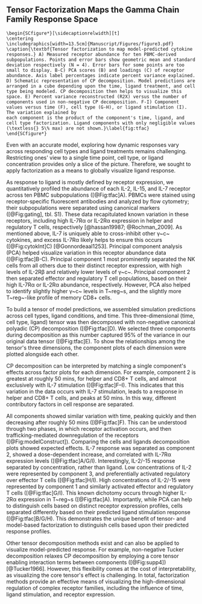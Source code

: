 ## Tensor Factorization Maps the Gamma Chain Family Response Space

```{=latex}
\begin{SCfigure*}[\sidecaptionrelwidth][t]
\centering
\includegraphics[width=13.5cm]{Manuscript/Figures/figure3.pdf}
\caption{\textbf{Tensor factorization to map model-predicted cytokine responses.} A) Measured receptor abundance for ten PBMC-derived subpopulations. Points and error bars show geometric mean and standard deviation respectively (N = 4). Error bars for some points are too small to display. B-C) PCA scores (B) and loadings (C) of receptor abundance. Axis label percentages indicate percent variance explained. D) Schematic representation of CP decomposition. Model predictions are arranged in a cube depending upon the time, ligand treatment, and cell type being modeled. CP decomposition then helps to visualize this space. E) Percent variance reconstructed (R2X) versus the number of components used in non-negative CP decomposition. F-I) Component values versus time (F), cell type (G-H), or ligand stimulation (I). The variation explained by
each component is the product of the component's time, ligand, and cell type factorization. Ligand components with only negligible values (\textless{} 5\% max) are not shown.}\label{fig:tfac}
\end{SCfigure*}
```

Even with an accurate model, exploring how dynamic responses vary across responding cell types and ligand treatments remains challenging. Restricting ones' view to a single time point, cell type, or ligand concentration provides only a slice of the picture. Therefore, we sought to apply factorization as a means to globally visualize ligand response.

As response to ligand is mostly defined by receptor expression, we quantitatively profiled the abundance of each IL-2, IL-15, and IL-7 receptor across ten PBMC subpopulations ([@Fig:tfac]A). PBMCs were stained using receptor-specific fluorescent antibodies and analyzed by flow cytometry; their subpopulations were separated using canonical markers ([@Fig:gating], tbl. S1). These data recapitulated known variation in these receptors, including high IL-7Rα or IL-2Rα expression in helper and regulatory T cells, respectively [@hassan19987; @Rochman_2009]. As mentioned above, IL-7 is uniquely able to cross-inhibit other γ~c~ cytokines, and excess IL-7Rα likely helps to ensure this occurs ([@Fig:cytokInt]C) [@Gonnordeaal1253]. Principal component analysis (PCA) helped visualize variation in this receptor abundance data ([@Fig:tfac]B-C). Principal component 1 most prominently separated the NK cells from all others due to their distinct receptor expression, with high levels of IL-2Rβ and relatively lower levels of γ~c~. Principal component 2 then separated effector and regulatory T cell populations, based on their high IL-7Rα or IL-2Rα abundance, respectively. However, PCA also helped to identify slightly higher γ~c~ levels in T~reg~s, and the slightly more T~reg~-like profile of memory CD8+ cells.

To build a tensor of model predictions, we assembled simulation predictions across cell types, ligand conditions, and time. This three-dimensional (time, cell type, ligand) tensor was then decomposed with non-negative canonical polyadic (CP) decomposition ([@Fig:tfac]D). We selected three components during decomposition as this number captured 95% of the variance in our original data tensor ([@Fig:tfac]E). To show the relationships among the tensor's three dimensions, the component plots of each dimension were plotted alongside each other.

CP decomposition can be interpreted by matching a single component's effects across factor plots for each dimension. For example, component 2 is greatest at roughly 50 mins, for helper and CD8+ T cells, and almost exclusively with IL-7 stimulation ([@Fig:tfac]F–I). This indicates that this variation in the data occurs with IL-7 stimulation, leads to a response in helper and CD8+ T cells, and peaks at 50 mins. In this way, different contributory factors in cell response are separated.

All components showed similar variation with time, peaking quickly and then decreasing after roughly 50 mins ([@Fig:tfac]F). This can be understood through two phases, in which receptor activation occurs, and then trafficking-mediated downregulation of the receptors ([@Fig:modelConstruct]). Comparing the cells and ligands decomposition plots showed expected effects. IL-7 response was separated as component 2, showed a dose-dependent increase, and correlated with IL-7Rα expression levels ([@Fig:tfac]A/G/I). Interestingly, IL-2/-15 response separated by concentration, rather than ligand. Low concentrations of IL-2 were represented by component 3, and preferentially activated regulatory over effector T cells ([@Fig:tfac]H/I). High concentrations of IL-2/-15 were represented by component 1 and similarly activated effector and regulatory T cells ([@Fig:tfac]G/I). This known dichotomy occurs through higher IL-2Rα expression in T~reg~s ([@Fig:tfac]A). Importantly, while PCA can help to distinguish cells based on distinct receptor expression profiles, cells separated differently based on their predicted ligand stimulation response ([@Fig:tfac]B/G/H). This demonstrates the unique benefit of tensor- and model-based factorization to distinguish cells based upon their predicted response profiles.

Other tensor decomposition methods exist and can also be applied to visualize model-predicted response. For example, non-negative Tucker decomposition relaxes CP decomposition by employing a core tensor enabling interaction terms between components ([@Fig:supp4]) [@Tucker1966]. However, this flexibility comes at the cost of interpretability, as visualizing the core tensor's effect is challenging. In total, factorization methods provide an effective means of visualizing the high-dimensional regulation of complex receptor families, including the influence of time, ligand stimulation, and receptor expression.
